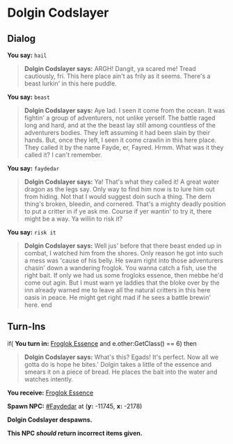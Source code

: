# Dolgin Codslayer
## Dialog

**You say:** `hail`



>**Dolgin Codslayer says:** ARGH! Dangit, ya scared me! Tread cautiously, fri. This here place ain't as frily as it seems. There's a beast lurkin' in this here puddle.

**You say:** `beast`



>**Dolgin Codslayer says:** Aye lad. I seen it come from the ocean. It was fightin' a group of adventurers, not unlike yerself. The battle raged long and hard, and at the  the beast lay still among countless of the adventurers bodies. They left assuming it had been slain by their hands. But, once they left, I seen it come crawlin in this here place. They called it by the name Fayde, er, Fayred. Hrmm. What was it they called it? I can't remember.

**You say:** `faydedar`



>**Dolgin Codslayer says:** Ya! That's what they called it! A great water dragon as the legs say. Only way to find him now is to lure him out from hiding. Not that I would suggest doin such a thing. The dern thing's broken, bleedin, and cornered. That's a mighty deadly position to put a critter in if ye ask me. Course if yer wantin' to try it, there might be a way. Ya willin to risk it?

**You say:** `risk it`



>**Dolgin Codslayer says:** Well jus' before that there beast ended up in combat, I watched him from the shores. Only reason he got into such a mess was 'cause of his belly. He swam right into those adventurers chasin' down a wandering froglok. You wanna catch a fish, use the right bait. If only we had us some frogloks essence, then mebbe he'd come out agin. But I must warn ye laddies that the bloke over by the inn already warned me to leave all the natural critters in this here oasis in peace. He might get right mad if he sees a battle brewin' here.
end

## Turn-Ins



if( **You turn in:** [Froglok Essence](/item/20696) and e.other:GetClass() == 6) then


>**Dolgin Codslayer says:** What's this? Egads! It's perfect.  Now all we gotta do is hope he bites.' Dolgin takes a little of the essence and smears it on a piece of bread. He places the bait into the water and watches intently.


 **You receive:**  [Froglok Essence](/item/20696) 


**Spawn NPC:**  [\#Faydedar](/npc/96073) at (**y:** -11745, **x:** -2178)


**Dolgin Codslayer despawns.**

**This NPC *should* return incorrect items given.**
 




